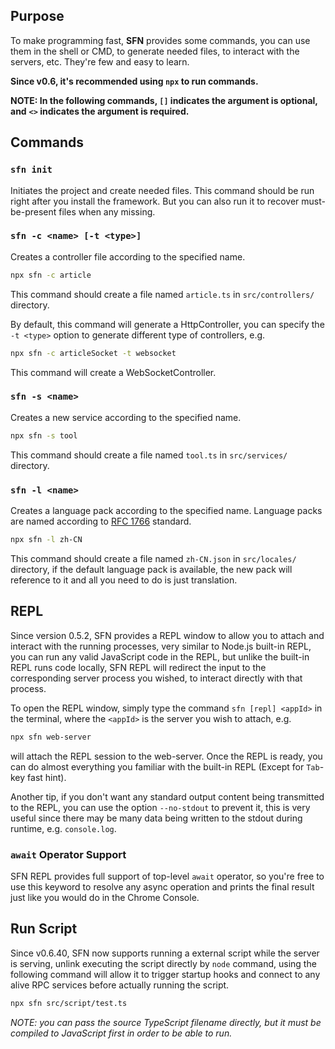 <!-- title: CLI & REPL; order: 7 -->
## Purpose

To make programming fast, **SFN** provides some commands, you can use them in
the shell or CMD, to generate needed files, to interact with the servers, etc.
They're few and easy to learn.

**Since v0.6, it's recommended using `npx` to run commands.**

**NOTE: In the following commands, `[]` indicates the argument is optional, and**
**`<>` indicates the argument is required.**

## Commands

### `sfn init`

Initiates the project and create needed files. This command should be run right
after you install the framework. But you can also run it to recover
must-be-present files when any missing.

### `sfn -c <name> [-t <type>]`

Creates a controller file according to the specified name.

```sh
npx sfn -c article
```

This command should create a file named `article.ts` in `src/controllers/` 
directory.

By default, this command will generate a HttpController, you can specify the 
`-t <type>` option to generate different type of controllers, e.g.

```sh
npx sfn -c articleSocket -t websocket
```

This command will create a WebSocketController.

### `sfn -s <name>`

Creates a new service according to the specified name.
```sh
npx sfn -s tool
```

This command should create a file named `tool.ts` in `src/services/` directory.

### `sfn -l <name>`

Creates a language pack according to the specified name. Language packs are 
named according to [RFC 1766](https://www.ietf.org/rfc/rfc1766.txt) standard.

```sh
npx sfn -l zh-CN
```

This command should create a file named `zh-CN.json` in `src/locales/` directory,
if the default language pack is available, the new pack will reference to it and
all you need to do is just translation.

## REPL

Since version 0.5.2, SFN provides a REPL window to allow you to attach and
interact with the running processes, very similar to Node.js built-in REPL, you 
can run any valid JavaScript code in the REPL, but unlike the built-in REPL runs
code locally, SFN REPL will redirect the input to the corresponding
server process you wished, to interact directly with that process.

To open the REPL window, simply type the command `sfn [repl] <appId>` in the
terminal, where the `<appId>` is the server you wish to attach, e.g.

```sh
npx sfn web-server
```

will attach the REPL session to the web-server. Once the REPL is ready, you can
do almost everything you familiar with the built-in REPL (Except for `Tab`-key
fast hint).

Another tip, if you don't want any standard output content being transmitted to
the REPL, you can use the option `--no-stdout` to prevent it, this is very
useful since there may be many data being written to the stdout during runtime,
e.g. `console.log`.

### `await` Operator Support

SFN REPL provides full support of top-level `await` operator, so you're free
to use this keyword to resolve any async operation and prints the final result
just like you would do in the Chrome Console.

## Run Script

Since v0.6.40, SFN now supports running a external script while the server is
serving, unlink executing the script directly by `node` command, using the
following command will allow it to trigger startup hooks and connect to any
alive RPC services before actually running the script.

```sh
npx sfn src/script/test.ts
```

*NOTE: you can pass the source TypeScript filename directly, but it must be*
*compiled to JavaScript first in order to be able to run.*
